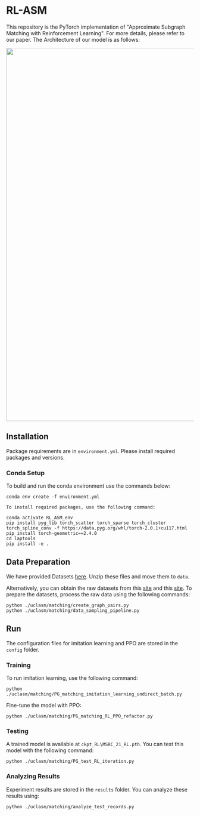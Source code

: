 
# RL-ASM
This repository is the PyTorch implementation of "Approximate Subgraph Matching with Reinforcement Learning". For more details, please refer to our paper.
The Architecture of our model is as follows:
<p align="center">
    <image src="framework_0516.jpg" width="1000" />
</p>

## Installation

Package requirements are in `environment.yml`. Please install required packages and versions. 

### Conda Setup

To build and run the conda environment use the commands below:
```
conda env create -f environment.yml

To install required packages, use the following command: 
```
```
conda activate RL_ASM_env
pip install pyg_lib torch_scatter torch_sparse torch_cluster torch_spline_conv -f https://data.pyg.org/whl/torch-2.0.1+cu117.html
pip install torch-geometric==2.4.0
cd laptools
pip install -e . 
```

## Data Preparation
We have provided Datasets [here](https://drive.google.com/drive/folders/181SDISsNurT_w3eO5cgR7uJof5f66LRS?usp=drive_link). Unzip these files and move them to ```data```.

Alternatively, you can obtain the raw datasets from this [site](https://chrsmrrs.github.io/datasets/docs/datasets/) and this [site](https://snap.stanford.edu/data/email-EuAll.html). To prepare the datasets, process the raw data using the following commands:

```
python ./uclasm/matching/create_graph_pairs.py
python ./uclasm/matching/data_sampling_pipeline.py
```

## Run
The configuration files for imitation learning and PPO are stored in the  ```config``` folder.
### Training

To run imitation learning, use the following command:
```
python ./uclasm/matching/PG_matching_imitation_learning_undirect_batch.py
```
Fine-tune the model with PPO:
```
python ./uclasm/matching/PG_matching_RL_PPO_refactor.py
```

### Testing
A trained model is available at  ```ckpt_RL\MSRC_21_RL.pth```. You can test this model with the following command:
```
python ./uclasm/matching/PG_test_RL_iteration.py
```

### Analyzing Results
Experiment results are stored in the ```results``` folder. You can analyze these results using:
```
python ./uclasm/matching/analyze_test_records.py
```
